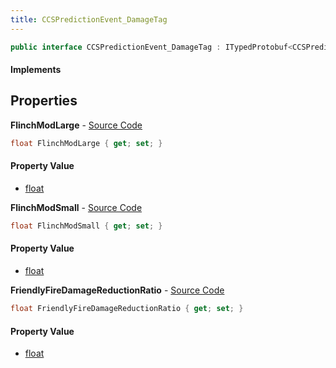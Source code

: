 ```yaml
---
title: CCSPredictionEvent_DamageTag
---
```


```csharp
public interface CCSPredictionEvent_DamageTag : ITypedProtobuf<CCSPredictionEvent_DamageTag>, INativeHandle
```

#### Implements

## Properties

**FlinchModLarge** - [Source Code](https://github.com/swiftly-solution/swiftlys2/blob/main/managed/src/SwiftlyS2.Generated/Protobufs/Interfaces/CCSPredictionEvent_DamageTag.cs#L16)

```csharp
float FlinchModLarge { get; set; }
```

#### Property Value

- [float](https://learn.microsoft.com/dotnet/api/system.single)

**FlinchModSmall** - [Source Code](https://github.com/swiftly-solution/swiftlys2/blob/main/managed/src/SwiftlyS2.Generated/Protobufs/Interfaces/CCSPredictionEvent_DamageTag.cs#L13)

```csharp
float FlinchModSmall { get; set; }
```

#### Property Value

- [float](https://learn.microsoft.com/dotnet/api/system.single)

**FriendlyFireDamageReductionRatio** - [Source Code](https://github.com/swiftly-solution/swiftlys2/blob/main/managed/src/SwiftlyS2.Generated/Protobufs/Interfaces/CCSPredictionEvent_DamageTag.cs#L19)

```csharp
float FriendlyFireDamageReductionRatio { get; set; }
```

#### Property Value

- [float](https://learn.microsoft.com/dotnet/api/system.single)

